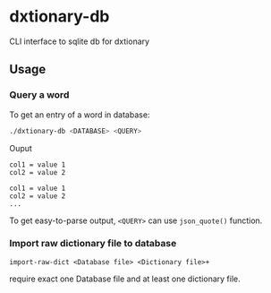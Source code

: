 # dxtionary-db
CLI interface to sqlite db for dxtionary



## Usage
### Query a word
To get an entry of a word in database:
```sh
./dxtionary-db <DATABASE> <QUERY>
```

Ouput

```text
col1 = value 1
col2 = value 2

col1 = value 1
col2 = value 2
...
```

To get easy-to-parse output, `<QUERY>` can use `json_quote()` function.


### Import raw dictionary file to database

```$bash
import-raw-dict <Database file> <Dictionary file>+
```

require exact one Database file and at least one dictionary file.